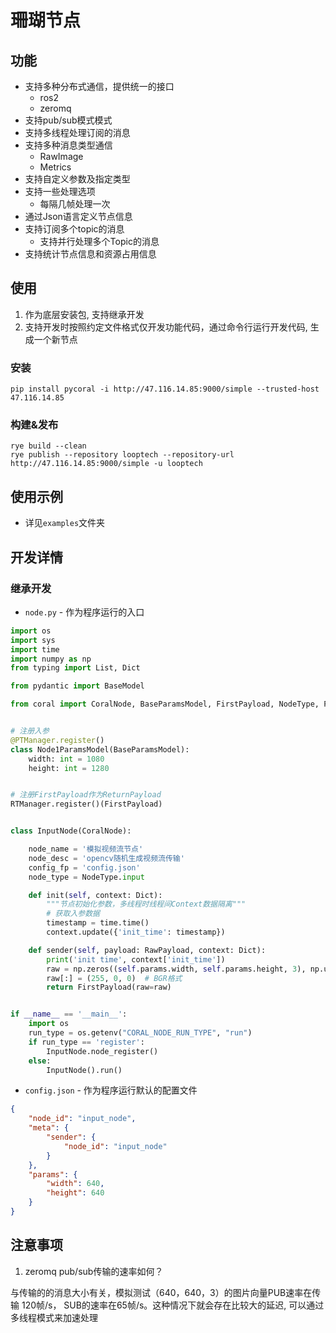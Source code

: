 # 珊瑚节点

## 功能

- 支持多种分布式通信，提供统一的接口
    - ros2
    - zeromq
- 支持pub/sub模式模式
- 支持多线程处理订阅的消息
- 支持多种消息类型通信
    - RawImage
    - Metrics
- 支持自定义参数及指定类型
- 支持一些处理选项
    - 每隔几帧处理一次
- 通过Json语言定义节点信息
- 支持订阅多个topic的消息
    - 支持并行处理多个Topic的消息
- 支持统计节点信息和资源占用信息


## 使用

1. 作为底层安装包, 支持继承开发
2. 支持开发时按照约定文件格式仅开发功能代码，通过命令行运行开发代码, 生成一个新节点

### 安装
```shell
pip install pycoral -i http://47.116.14.85:9000/simple --trusted-host 47.116.14.85
```

### 构建&发布
```shell
rye build --clean
rye publish --repository looptech --repository-url http://47.116.14.85:9000/simple -u looptech
```


## 使用示例

- 详见`examples`文件夹


## 开发详情

### 继承开发


- `node.py` - 作为程序运行的入口

```python
import os
import sys
import time
import numpy as np
from typing import List, Dict

from pydantic import BaseModel

from coral import CoralNode, BaseParamsModel, FirstPayload, NodeType, PTManager, RTManager, RawPayload


# 注册入参
@PTManager.register()
class Node1ParamsModel(BaseParamsModel):
    width: int = 1080
    height: int = 1280


# 注册FirstPayload作为ReturnPayload
RTManager.register()(FirstPayload)


class InputNode(CoralNode):

    node_name = '模拟视频流节点'
    node_desc = 'opencv随机生成视频流传输'
    config_fp = 'config.json'
    node_type = NodeType.input

    def init(self, context: Dict):
        """节点初始化参数，多线程时线程间Context数据隔离"""
        # 获取入参数据
        timestamp = time.time()
        context.update({'init_time': timestamp})

    def sender(self, payload: RawPayload, context: Dict):
        print('init time', context['init_time'])
        raw = np.zeros((self.params.width, self.params.height, 3), np.uint8)
        raw[:] = (255, 0, 0)  # BGR格式
        return FirstPayload(raw=raw)


if __name__ == '__main__':
    import os
    run_type = os.getenv("CORAL_NODE_RUN_TYPE", "run")
    if run_type == 'register':
        InputNode.node_register()
    else:
        InputNode().run()

```

- `config.json` - 作为程序运行默认的配置文件

```json
{
    "node_id": "input_node",
    "meta": {
        "sender": { 
            "node_id": "input_node"
        }
    },
    "params": {
        "width": 640,
        "height": 640
    }
}
```


## 注意事项

1. zeromq pub/sub传输的速率如何？

与传输的的消息大小有关，模拟测试（640，640，3）的图片向量PUB速率在传输 120帧/s， SUB的速率在65帧/s。这种情况下就会存在比较大的延迟, 可以通过多线程模式来加速处理